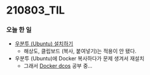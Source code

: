 # 210803_TIL

### 오늘 한 일

* [우분투 (Ubuntu) 설치하기](https://blog.naver.com/vkfkdto0209/222456077757)
  - 해상도, 클립보드 (복사, 붙여넣기)는 적용이 안 됐다.
* 우분투 (Ubuntu)에 Docker 복사하다가 문제 생겨서 재설치 
  - 그래서 [Docker dcos](https://docs.docker.com/engine/install/ubuntu/) 공부 중...